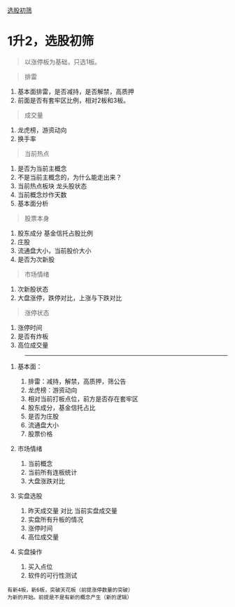 [选股初筛](#1)




<h1 id="1">1升2，选股初筛</h1>

> 以涨停板为基础，只选1板。

> 排雷
1. 基本面排雷，是否减持，是否解禁，高质押
2. 前面是否有套牢区比例，相对2板和3板。

> 成交量
1. 龙虎榜，游资动向
2. 换手率
   
> 当前热点
1. 是否为当前主概念
2. 不是当前主概念的，为什么能走出来？
3. 当前热点板块 龙头股状态
4. 当前概念炒作天数
5. 基本面分析

> 股票本身

1. 股东成分 基金信托占股比例 
2. 庄股
3. 流通盘大小，当前股价大小
4. 是否为次新股

> 市场情绪
1. 次新股状态
2. 大盘涨停，跌停对比，上涨与下跌对比

> 涨停状态
1. 涨停时间
2. 是否有炸板
3. 高位成交量


> ------------------------------------------------------------

1. 基本面：
   1. 排雷：减持，解禁，高质押，筛公告
   2. 龙虎榜：游资动向
   3. 相对当前打板点位，前方是否存在套牢区
   4. 股东成分，基金信托占比
   5. 是否为庄股
   6. 流通盘大小
   7. 股票价格

2. 市场情绪
   1. 当前概念
   2. 当前所有连板统计
   3. 大盘涨跌对比
   
3. 实盘选股
   1. 昨天成交量 对比 当前实盘成交量
   2. 实盘所有升板的情况
   3. 涨停时间
   4. 高位成交量

4. 实盘操作
   1. 买入点位
   2. 软件的可行性测试


```
有新4板，新6板，突破天花板（前提涨停数量的突破）
为新的开始。前提是不是有新的概念产生（新的逻辑）
```